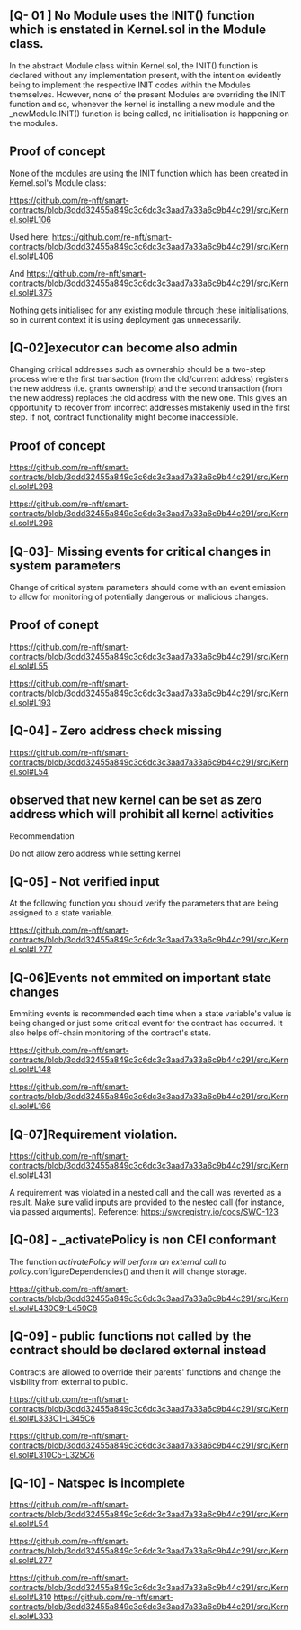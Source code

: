 ## [Q- 01 ] No Module uses the INIT() function which is enstated in Kernel.sol in the Module class.


In the abstract Module class within Kernel.sol, the INIT() function is declared without any implementation present, with the intention evidently being to implement the respective INIT codes within the Modules themselves. However, none of the present Modules are overriding the INIT function and so, whenever the kernel is installing a new module and the _newModule.INIT() function is being called, no initialisation is happening on the modules.


## Proof of concept 

None of the modules are using the INIT function which has been created in Kernel.sol's Module class:

https://github.com/re-nft/smart-contracts/blob/3ddd32455a849c3c6dc3c3aad7a33a6c9b44c291/src/Kernel.sol#L106

Used here:
https://github.com/re-nft/smart-contracts/blob/3ddd32455a849c3c6dc3c3aad7a33a6c9b44c291/src/Kernel.sol#L406

And
https://github.com/re-nft/smart-contracts/blob/3ddd32455a849c3c6dc3c3aad7a33a6c9b44c291/src/Kernel.sol#L375


Nothing gets initialised for any existing module through these initialisations, so in current context it is using deployment gas unnecessarily.



## [Q-02]executor can become also admin




Changing critical addresses such as ownership should be a two-step process where the first transaction (from the old/current address) registers the new address (i.e. grants ownership) and the second transaction (from the new address) replaces the old address with the new one. This gives an opportunity to recover from incorrect addresses mistakenly used in the first step. If not, contract functionality might become inaccessible.


## Proof of concept 
https://github.com/re-nft/smart-contracts/blob/3ddd32455a849c3c6dc3c3aad7a33a6c9b44c291/src/Kernel.sol#L298


https://github.com/re-nft/smart-contracts/blob/3ddd32455a849c3c6dc3c3aad7a33a6c9b44c291/src/Kernel.sol#L296


## [Q-03]- Missing events for critical changes in system parameters


Change of critical system parameters should come with an event emission to allow for monitoring of potentially dangerous or malicious changes.

## Proof of conept 

https://github.com/re-nft/smart-contracts/blob/3ddd32455a849c3c6dc3c3aad7a33a6c9b44c291/src/Kernel.sol#L55


https://github.com/re-nft/smart-contracts/blob/3ddd32455a849c3c6dc3c3aad7a33a6c9b44c291/src/Kernel.sol#L193





## [Q-04] - Zero address check missing



https://github.com/re-nft/smart-contracts/blob/3ddd32455a849c3c6dc3c3aad7a33a6c9b44c291/src/Kernel.sol#L54


 ## observed that new kernel can be set as zero address which will prohibit all kernel activities

Recommendation

Do not allow zero address while setting kernel

## [Q-05] - Not verified input

At the following function you should verify the parameters that are being assigned to a state variable.

https://github.com/re-nft/smart-contracts/blob/3ddd32455a849c3c6dc3c3aad7a33a6c9b44c291/src/Kernel.sol#L277


## [Q-06]Events not emmited on important state changes

Emmiting events is recommended each time when a state variable's value is being changed or just some critical event for the contract has occurred. It also helps off-chain monitoring of the contract's state.




https://github.com/re-nft/smart-contracts/blob/3ddd32455a849c3c6dc3c3aad7a33a6c9b44c291/src/Kernel.sol#L148

https://github.com/re-nft/smart-contracts/blob/3ddd32455a849c3c6dc3c3aad7a33a6c9b44c291/src/Kernel.sol#L166


## [Q-07]Requirement violation.


https://github.com/re-nft/smart-contracts/blob/3ddd32455a849c3c6dc3c3aad7a33a6c9b44c291/src/Kernel.sol#L431


A requirement was violated in a nested call and the call was reverted as a result. Make sure valid inputs are provided to the nested call (for instance, via passed arguments).
Reference: https://swcregistry.io/docs/SWC-123


## [Q-08] - _activatePolicy is non CEI conformant

The function _activatePolicy will perform an external call to policy_.configureDependencies() and then it will change storage.


https://github.com/re-nft/smart-contracts/blob/3ddd32455a849c3c6dc3c3aad7a33a6c9b44c291/src/Kernel.sol#L430C9-L450C6



## [Q-09] - public functions not called by the contract should be declared external instead


Contracts are allowed to override their parents' functions and change the visibility from external to public.


https://github.com/re-nft/smart-contracts/blob/3ddd32455a849c3c6dc3c3aad7a33a6c9b44c291/src/Kernel.sol#L333C1-L345C6

https://github.com/re-nft/smart-contracts/blob/3ddd32455a849c3c6dc3c3aad7a33a6c9b44c291/src/Kernel.sol#L310C5-L325C6


## [Q-10] - Natspec is incomplete


https://github.com/re-nft/smart-contracts/blob/3ddd32455a849c3c6dc3c3aad7a33a6c9b44c291/src/Kernel.sol#L54

https://github.com/re-nft/smart-contracts/blob/3ddd32455a849c3c6dc3c3aad7a33a6c9b44c291/src/Kernel.sol#L277

https://github.com/re-nft/smart-contracts/blob/3ddd32455a849c3c6dc3c3aad7a33a6c9b44c291/src/Kernel.sol#L310
https://github.com/re-nft/smart-contracts/blob/3ddd32455a849c3c6dc3c3aad7a33a6c9b44c291/src/Kernel.sol#L333


